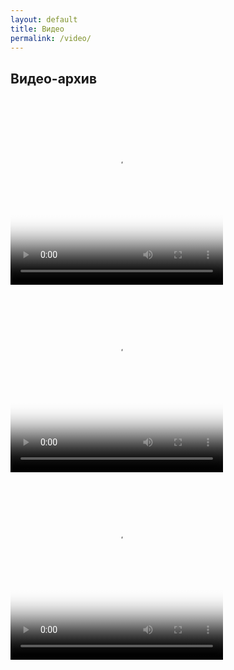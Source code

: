 ```yaml
---
layout: default
title: Видео
permalink: /video/
---
```


## Видео-архив

  <video width="340" height="300" controls="controls" poster="/images/encryption.png">
   Ваш браузер не поддерживает отображение видео.
   Your browser does not support the video tag.
   <source src="Wildlife.mp4" type='video/mp4; codecs="avc1.42E01E, mp4a.40.2"'>
  </video>

  <video width="340" height="300" controls="controls" poster="/images/encryption.png">
   Ваш браузер не поддерживает отображение видео.
   Your browser does not support the video tag.
   <source src="Wildlife.mp4" type='video/mp4; codecs="avc1.42E01E, mp4a.40.2"'>
  </video>
  
  <video width="340" height="300" controls="controls" poster="/images/encryption.png">
   Ваш браузер не поддерживает отображение видео.
   Your browser does not support the video tag.
   <source src="Wildlife.mp4" type='video/mp4; codecs="avc1.42E01E, mp4a.40.2"'>
  </video>
